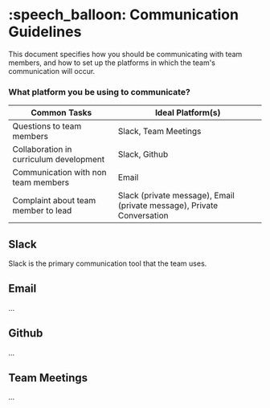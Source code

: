 <h1>:speech_balloon:  Communication Guidelines</h1>
This document specifies how you should be communicating with team members, and how to set up the platforms in which the team's communication will occur.

<h3>What platform you be using to communicate?</h3>

| Common Tasks  | Ideal Platform(s) |
| ------------- | ------------- |
| Questions to team members  | Slack, Team Meetings  |
| Collaboration in curriculum development  | Slack, Github  |
| Communication with non team members  | Email |
| Complaint about team member to lead  | Slack (private message), Email (private message), Private Conversation |

<h2>Slack</h2>
Slack is the primary communication tool that the team uses.

<h2>Email</h2>
...

<h2>Github</h2>
...

<h2>Team Meetings</h2>
...
